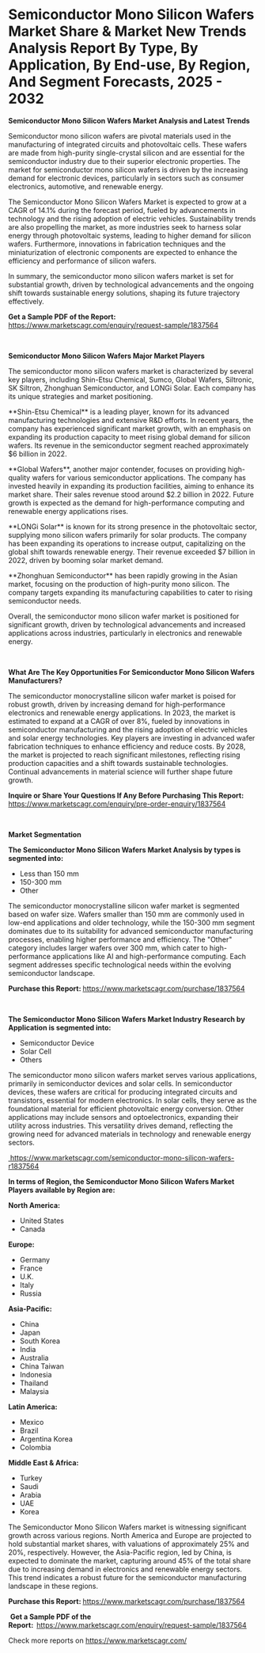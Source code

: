 <p><h1>Semiconductor Mono Silicon Wafers Market Share & Market New Trends Analysis Report By Type, By Application, By End-use, By Region, And Segment Forecasts, 2025 - 2032</h1></p><p><strong>Semiconductor Mono Silicon Wafers Market Analysis and Latest Trends</strong></p>
<p><p>Semiconductor mono silicon wafers are pivotal materials used in the manufacturing of integrated circuits and photovoltaic cells. These wafers are made from high-purity single-crystal silicon and are essential for the semiconductor industry due to their superior electronic properties. The market for semiconductor mono silicon wafers is driven by the increasing demand for electronic devices, particularly in sectors such as consumer electronics, automotive, and renewable energy.</p><p>The Semiconductor Mono Silicon Wafers Market is expected to grow at a CAGR of 14.1% during the forecast period, fueled by advancements in technology and the rising adoption of electric vehicles. Sustainability trends are also propelling the market, as more industries seek to harness solar energy through photovoltaic systems, leading to higher demand for silicon wafers. Furthermore, innovations in fabrication techniques and the miniaturization of electronic components are expected to enhance the efficiency and performance of silicon wafers. </p><p>In summary, the semiconductor mono silicon wafers market is set for substantial growth, driven by technological advancements and the ongoing shift towards sustainable energy solutions, shaping its future trajectory effectively.</p></p>
<p><strong>Get a Sample PDF of the Report:&nbsp;</strong> <a href="https://www.marketscagr.com/enquiry/request-sample/1837564?utm_campaign=2487&utm_medium=2&utm_source=Github&utm_content=ia&utm_term=13022025&utm_id=semiconductor-mono-silicon-wafers">https://www.marketscagr.com/enquiry/request-sample/1837564</a></p>
<p>&nbsp;</p>
<p><strong>Semiconductor Mono Silicon Wafers Major Market Players</strong></p>
<p><p>The semiconductor mono silicon wafers market is characterized by several key players, including Shin-Etsu Chemical, Sumco, Global Wafers, Siltronic, SK Siltron, Zhonghuan Semiconductor, and LONGi Solar. Each company has its unique strategies and market positioning.</p><p>**Shin-Etsu Chemical** is a leading player, known for its advanced manufacturing technologies and extensive R&D efforts. In recent years, the company has experienced significant market growth, with an emphasis on expanding its production capacity to meet rising global demand for silicon wafers. Its revenue in the semiconductor segment reached approximately $6 billion in 2022.</p><p>**Global Wafers**, another major contender, focuses on providing high-quality wafers for various semiconductor applications. The company has invested heavily in expanding its production facilities, aiming to enhance its market share. Their sales revenue stood around $2.2 billion in 2022. Future growth is expected as the demand for high-performance computing and renewable energy applications rises.</p><p>**LONGi Solar** is known for its strong presence in the photovoltaic sector, supplying mono silicon wafers primarily for solar products. The company has been expanding its operations to increase output, capitalizing on the global shift towards renewable energy. Their revenue exceeded $7 billion in 2022, driven by booming solar market demand.</p><p>**Zhonghuan Semiconductor** has been rapidly growing in the Asian market, focusing on the production of high-purity mono silicon. The company targets expanding its manufacturing capabilities to cater to rising semiconductor needs.</p><p>Overall, the semiconductor mono silicon wafer market is positioned for significant growth, driven by technological advancements and increased applications across industries, particularly in electronics and renewable energy.</p></p>
<p>&nbsp;</p>
<p><strong>What Are The Key Opportunities For Semiconductor Mono Silicon Wafers Manufacturers?</strong></p>
<p><p>The semiconductor monocrystalline silicon wafer market is poised for robust growth, driven by increasing demand for high-performance electronics and renewable energy applications. In 2023, the market is estimated to expand at a CAGR of over 8%, fueled by innovations in semiconductor manufacturing and the rising adoption of electric vehicles and solar energy technologies. Key players are investing in advanced wafer fabrication techniques to enhance efficiency and reduce costs. By 2028, the market is projected to reach significant milestones, reflecting rising production capacities and a shift towards sustainable technologies. Continual advancements in material science will further shape future growth.</p></p>
<p><strong>Inquire or Share Your Questions If Any Before Purchasing This Report:</strong> <a href="https://www.marketscagr.com/enquiry/pre-order-enquiry/1837564?utm_campaign=2487&utm_medium=2&utm_source=Github&utm_content=ia&utm_term=13022025&utm_id=semiconductor-mono-silicon-wafers">https://www.marketscagr.com/enquiry/pre-order-enquiry/1837564</a></p>
<p>&nbsp;</p>
<p><strong>Market Segmentation</strong></p>
<p><strong>The Semiconductor Mono Silicon Wafers Market Analysis by types is segmented into:</strong></p>
<p><ul><li>Less than 150 mm</li><li>150-300 mm</li><li>Other</li></ul></p>
<p><p>The semiconductor monocrystalline silicon wafer market is segmented based on wafer size. Wafers smaller than 150 mm are commonly used in low-end applications and older technology, while the 150-300 mm segment dominates due to its suitability for advanced semiconductor manufacturing processes, enabling higher performance and efficiency. The "Other" category includes larger wafers over 300 mm, which cater to high-performance applications like AI and high-performance computing. Each segment addresses specific technological needs within the evolving semiconductor landscape.</p></p>
<p><strong>Purchase this Report:&nbsp;</strong><a href="https://www.marketscagr.com/purchase/1837564?utm_campaign=2487&utm_medium=2&utm_source=Github&utm_content=ia&utm_term=13022025&utm_id=semiconductor-mono-silicon-wafers">https://www.marketscagr.com/purchase/1837564</a></p>
<p>&nbsp;</p>
<p><strong>The Semiconductor Mono Silicon Wafers Market Industry Research by Application is segmented into:</strong></p>
<p><ul><li>Semiconductor Device</li><li>Solar Cell</li><li>Others</li></ul></p>
<p><p>The semiconductor mono silicon wafers market serves various applications, primarily in semiconductor devices and solar cells. In semiconductor devices, these wafers are critical for producing integrated circuits and transistors, essential for modern electronics. In solar cells, they serve as the foundational material for efficient photovoltaic energy conversion. Other applications may include sensors and optoelectronics, expanding their utility across industries. This versatility drives demand, reflecting the growing need for advanced materials in technology and renewable energy sectors.</p></p>
<p><a href="https://www.marketscagr.com/semiconductor-mono-silicon-wafers-r1837564?utm_campaign=2487&utm_medium=2&utm_source=Github&utm_content=ia&utm_term=13022025&utm_id=semiconductor-mono-silicon-wafers">&nbsp;https://www.marketscagr.com/semiconductor-mono-silicon-wafers-r1837564</a></p>
<p><strong>In terms of Region, the Semiconductor Mono Silicon Wafers Market Players available by Region are:</strong></p>
<p>
    <p> <strong> North America: </strong>
        <ul>
            <li>United States</li>
            <li>Canada</li>
        </ul>
        </p> 
    <p> <strong> Europe: </strong>
        <ul>
            <li>Germany</li>
            <li>France</li>
            <li>U.K.</li>
            <li>Italy</li>
            <li>Russia</li>
        </ul>
        </p> 
    <p> <strong> Asia-Pacific: </strong>
        <ul>
            <li>China</li>
            <li>Japan</li>
            <li>South Korea</li>
            <li>India</li>
            <li>Australia</li>
            <li>China Taiwan</li>
            <li>Indonesia</li>
            <li>Thailand</li>
            <li>Malaysia</li>
        </ul>
        </p> 
    <p> <strong> Latin America: </strong>
        <ul>
            <li>Mexico</li>
            <li>Brazil</li>
            <li>Argentina Korea</li>
            <li>Colombia</li>
        </ul>
        </p> 
    <p> <strong> Middle East & Africa: </strong>
        <ul>
            <li>Turkey</li>
            <li>Saudi</li>
            <li>Arabia</li>
            <li>UAE</li>
            <li>Korea</li>
        </ul>
    </p>
    </p>
<p><p>The Semiconductor Mono Silicon Wafers market is witnessing significant growth across various regions. North America and Europe are projected to hold substantial market shares, with valuations of approximately 25% and 20%, respectively. However, the Asia-Pacific region, led by China, is expected to dominate the market, capturing around 45% of the total share due to increasing demand in electronics and renewable energy sectors. This trend indicates a robust future for the semiconductor manufacturing landscape in these regions.</p></p>
<p><strong>Purchase this Report: </strong><a href="https://www.marketscagr.com/purchase/1837564?utm_campaign=2487&utm_medium=2&utm_source=Github&utm_content=ia&utm_term=13022025&utm_id=semiconductor-mono-silicon-wafers">https://www.marketscagr.com/purchase/1837564</a></p>
<p>&nbsp;<strong>Get a Sample PDF of the Report:&nbsp;&nbsp;</strong><a href="https://www.marketscagr.com/enquiry/request-sample/1837564?utm_campaign=2487&utm_medium=2&utm_source=Github&utm_content=ia&utm_term=13022025&utm_id=semiconductor-mono-silicon-wafers">https://www.marketscagr.com/enquiry/request-sample/1837564</a></p>
<p><strong></strong></p>
<p>Check more reports on <a href="https://www.marketscagr.com/?utm_campaign=2487&utm_medium=2&utm_source=Github&utm_content=ia&utm_term=13022025&utm_id=semiconductor-mono-silicon-wafers">https://www.marketscagr.com/</a></p>